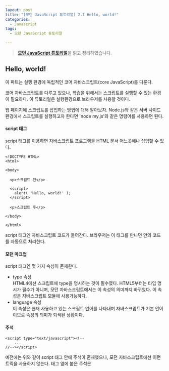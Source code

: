 ```yaml
---
layout: post
title: "[모던 JavaScript 튜토리얼] 2.1 Hello, world!"
categories:
  - Javascript
tags:
  - 모던 JavaScript 튜토리얼

---
```


> [**모던 JavaScript 튜토리얼**](https://ko.javascript.info/)을 읽고 정리하였습니다.

## **Hello, world!**

이 파트는 실행 환경에 독립적인 코어 자바스크립트(core JavaScript)를 다룬다.

코어 자바스크립트를 다루고 있으나, 학습을 위해서는 스크립트를 실행할 수 있는 환경이 필요하다. 이 튜토리얼은 실행환경으로 브라우저를 사용할 것이다. 

웹 페이지에 스크립트를 삽입하는 방법에 대해 알아보자. Node.js와 같은 서버 사이드 환경에서 스크립트를 실행하고자 한다면 'node my.js'와 같은 명령어를 사용하면 된다.

#### script 태그

script 태그를 이용하면 자바스크립트 프로그램을 HTML 문서 어느곳에나 삽입할 수 있다.


```
<!DOCTYPE HTML>
<html>

<body>

  <p>스크립트 전</p>

  <script>
    alert( 'Hello, world!' );
  </script>

  <p>스크립트 후</p>

</body>

</html>
```

script 태그엔 자바스크립트 코드가 들어간다. 브라우저는 이 태그를 만나면 안의 코드를 자동으로 처리한다.


#### 모던 마크업

script 태그엔 몇 가지 속성이 존재한다.


-   type 속성  
    HTML4에선 스크립트에 type을 명시하는 것이 필수였다. HTML5부터는 타입 명시가 필수가 아니며, 모던 자바스크립트에서는 이 속성의 의미까지 바뀌었다. 이 속성은 자바스크립트 모듈에 사용가능하다.
-   language 속성  
    이 속성은 현재 사용하고 있는 스크립트 언어를 나타내며 자바스크립트가 기본 언어이므로 속성의 의미가 퇴색된 상황이다. 

#### 주석

```
<script type="text/javascript"><!--
    ...
//--></script>
```

예전에는 위와 같이 script 태그 안에 주석이 존재했으나, 모던 자바스크립트에선 이런 트릭을 사용하지 않는다. 태그 옆에 붙은 주석은 <script> 태그를 처리하지 못하는 브라우저가 해당 스크립트를 읽지 못하게 하려고 사용했으나 현재 출시된 모든 브라우저는 <script>  태그를 처리할 수 있으므로 현재는 필요없는 코드이다.

#### 외부스크립트

자바스크립트 코드의 양이 많은 경우엔, 파일로 소분하여 저장하고, 웹 문서내에서 src 속성을 이용해 스크립트를 삽입할 수가 있다. src의 속성값은 자바스크립트 파일의 절대 경로 혹은 상대 경로로 지정한다. 

```
<script src="/path/to/script.js"></script>
```

혹은 다음과 같이 url을 속성값을 사용할 수도 있다.

```
<script src="https://cdnjs.cloudflare.com/ajax/libs/lodash.js/4.17.11/lodash.js"></script>
```

복수의 스크립트를 삽입하고 싶다면 스크립트 태그를 여러개 사용하면 된다.

> 스크립트가 길어지면 별개의 분리된 파일로 저장하는 것이 좋다. 스크립트를 별도의 파일에 작성하면 브라우저가 이 스크립트를 캐시에 저장하기 때문에, 여러 페이지에서 동일한 스크립트를 사용할 때 새로 다운받지 않고 캐시로부터 가져오므로 성능상의 이점이 있다.

src 속성이 있으면 태그 내부의 코드는 무시된다.

script 태그는 src 속성과 내부 코드를 동시에 가지지 못한다. 


```
<script src="file.js">
  alert(1); // src 속성이 사용되었으므로 이 코드는 무시됩니다.
</script>
```

